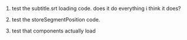 1. test the subtitle.srt loading code. does it do everything i think it does?

2. test the storeSegmentPosition code.

3. test that components actually load

